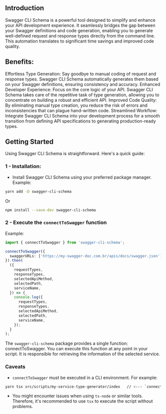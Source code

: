 ## Introduction

Swagger CLI Schema is a powerful tool designed to simplify and enhance your API development experience. It seamlessly bridges the gap between your Swagger definitions and code generation, enabling you to generate well-defined request and response types directly from the command line. This automation translates to significant time savings and improved code quality.

## Benefits:

Effortless Type Generation: Say goodbye to manual coding of request and response types. Swagger CLI Schema automatically generates them based on your Swagger definitions, ensuring consistency and accuracy.
Enhanced Developer Experience: Focus on the core logic of your API. Swagger CLI Schema takes care of the repetitive task of type generation, allowing you to concentrate on building a robust and efficient API.
Improved Code Quality: By eliminating manual type creation, you reduce the risk of errors and inconsistencies that can plague hand-written code.
Streamlined Workflow: Integrate Swagger CLI Schema into your development process for a smooth transition from defining API specifications to generating production-ready types.

## Getting Started

Using Swagger CLI Schema is straightforward. Here's a quick guide:

### 1 - Installation:

- Install Swagger CLI Schema using your preferred package manager. Example:

```bash
yarn add -D swagger-cli-schema
```

Or

```bash
npm install --save-dev swagger-cli-schema
```

### 2 - Execute the `connectToSwagger` function

Example:

```ts
import { connectToSwagger } from 'swagger-cli-schema';

connectToSwagger({
  swaggerURLs: ['https://my-swagger-doc.com.br/apis/docs/swagger.json'],
}).then(
  ({
    requestTypes,
    responseTypes,
    selectedApiMethod,
    selectedPath,
    serviceName,
  }) => {
    console.log({
      requestTypes,
      responseTypes,
      selectedApiMethod,
      selectedPath,
      serviceName,
    });
  }
);
```

The `swagger-cli-schema` package provides a single function: connectToSwagger. You can execute this function at any point in your script. It is responsible for retrieving the information of the selected service.

### Caveats

- `connectToSwagger` must be executed in a CLI environment. For example:

```bash
yarn tsx src/scripts/my-service-type-generator/index   // <--- `connectToSwagger` is being executed here
```

- You might encounter issues when using `ts-node` or similar tools. Therefore, it's recommended to use `tsx` to execute the script without problems.
